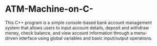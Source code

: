 # ATM-Machine-on-C-
This C++ program is a simple console-based bank account management system that allows users to input account details, deposit and withdraw money, check balance, and view account information through a menu-driven interface using global variables and basic input/output operations.

